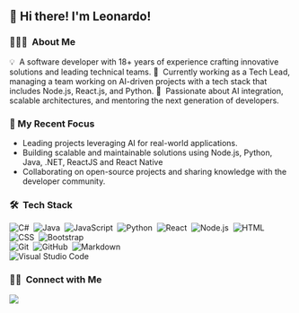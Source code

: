 ## 👋 Hi there! I'm Leonardo!

### 👨🏻‍💻 &nbsp;About Me

💡  A software developer with 18+ years of experience crafting innovative solutions and leading technical teams.
🔭  Currently working as a Tech Lead, managing a team working on AI-driven projects with a tech stack that includes Node.js, React.js, and Python.
🌱  Passionate about AI integration, scalable architectures, and mentoring the next generation of developers.

### 🚀 My Recent Focus
* Leading projects leveraging AI for real-world applications.
* Building scalable and maintainable solutions using Node.js, Python, Java, .NET, ReactJS and React Native
* Collaborating on open-source projects and sharing knowledge with the developer community.

### 🛠 &nbsp;Tech Stack

![C#](https://img.shields.io/badge/-csharp-333333?style=flat&logo=c-sharp)&nbsp;
![Java](https://img.shields.io/badge/-Java-333333?style=flat&logo=Java&logoColor=FFA518)&nbsp;
![JavaScript](https://img.shields.io/badge/-JavaScript-333333?style=flat&logo=javascript)&nbsp;
![Python](https://img.shields.io/badge/-Python-333333?style=flat&logo=python)&nbsp;
![React](https://img.shields.io/badge/-React-333333?style=flat&logo=react)&nbsp;
![Node.js](https://img.shields.io/badge/-Node.js-333333?style=flat&logo=node.js)&nbsp;
![HTML](https://img.shields.io/badge/-HTML-333333?style=flat&logo=HTML5)&nbsp;
![CSS](https://img.shields.io/badge/-CSS-333333?style=flat&logo=CSS3&logoColor=1572B6)&nbsp;
![Bootstrap](https://img.shields.io/badge/-Bootstrap-333333?style=flat&logo=bootstrap&logoColor=563D7C)\
![Git](https://img.shields.io/badge/-Git-333333?style=flat&logo=git)&nbsp;
![GitHub](https://img.shields.io/badge/-GitHub-333333?style=flat&logo=github)&nbsp;
![Markdown](https://img.shields.io/badge/-Markdown-333333?style=flat&logo=markdown)\
![Visual Studio Code](https://img.shields.io/badge/-Visual%20Studio%20Code-333333?style=flat&logo=visual-studio-code&logoColor=007ACC)&nbsp;

### 🤝🏻 &nbsp;Connect with Me

<p align="left">
<a href="https://linkedin.com/in/leonardo-miranda-hofling-126b0320"><img src="https://img.shields.io/badge/-Leonardo%20Miranda%20Hofling-0077B5?style=flat-square&logo=Linkedin&logoColor=white"/></a>
</p>
